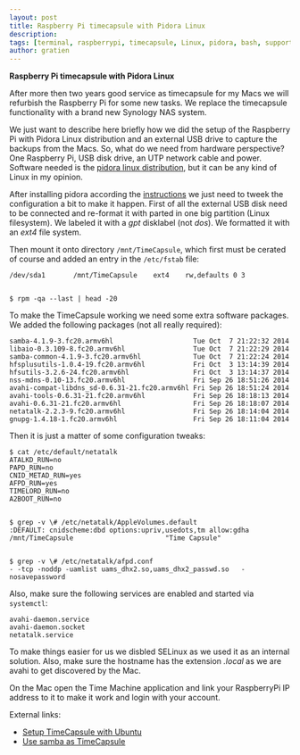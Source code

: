 ```yaml
---
layout: post
title: Raspberry Pi timecapsule with Pidora Linux
description:
tags: [terminal, raspberrypi, timecapsule, Linux, pidora, bash, support, tutorial, howto, it3 consultants]
author: gratien
---
```


<strong>Raspberry Pi timecapsule with Pidora Linux</strong>

After more then two years good service as timecapsule for my Macs we will refurbish the Raspberry Pi for some new tasks. We replace the timecapsule functionality with a brand new Synology NAS system.

We just want to describe here briefly how we did the setup of the Raspberry Pi with Pidora Linux distribution and an external USB drive to capture the backups from the Macs. So, what do we need from hardware perspective? One Raspberry Pi, USB disk drive, an UTP network cable and power. Software needed is the [pidora linux distribution](http://pidora.ca/), but it can be any kind of Linux in my opinion.

After installing pidora according the [instructions](https://wiki.cdot.senecacollege.ca/wiki/Pidora_Installation) we just need to tweek the configuration a bit to make it happen. First of all the external USB disk need to be connected and re-format it with parted in one big partition (Linux filesystem). We labeled it with a *gpt* disklabel (not *dos*). We formatted it with an *ext4* file system.

Then mount it onto directory `/mnt/TimeCapsule`, which first must be cerated of course and added an entry in the `/etc/fstab` file:

    /dev/sda1		/mnt/TimeCapsule	ext4	rw,defaults	0 3


    $ rpm -qa --last | head -20

To make the TimeCapsule working we need some extra software packages. We added the following packages (not all really required):

    samba-4.1.9-3.fc20.armv6hl                    Tue Oct  7 21:22:32 2014
    libaio-0.3.109-8.fc20.armv6hl                 Tue Oct  7 21:22:29 2014
    samba-common-4.1.9-3.fc20.armv6hl             Tue Oct  7 21:22:24 2014
    hfsplusutils-1.0.4-19.fc20.armv6hl            Fri Oct  3 13:14:39 2014
    hfsutils-3.2.6-24.fc20.armv6hl                Fri Oct  3 13:14:37 2014
    nss-mdns-0.10-13.fc20.armv6hl                 Fri Sep 26 18:51:26 2014
    avahi-compat-libdns_sd-0.6.31-21.fc20.armv6hl Fri Sep 26 18:51:24 2014
    avahi-tools-0.6.31-21.fc20.armv6hl            Fri Sep 26 18:18:13 2014
    avahi-0.6.31-21.fc20.armv6hl                  Fri Sep 26 18:18:07 2014
    netatalk-2.2.3-9.fc20.armv6hl                 Fri Sep 26 18:14:04 2014
    gnupg-1.4.18-1.fc20.armv6hl                   Fri Sep 26 18:11:04 2014



Then it is just a matter of some configuration tweaks:

    $ cat /etc/default/netatalk 
    ATALKD_RUN=no
    PAPD_RUN=no
    CNID_METAD_RUN=yes
    AFPD_RUN=yes
    TIMELORD_RUN=no
    A2BOOT_RUN=no
    
    
    $ grep -v \# /etc/netatalk/AppleVolumes.default
    :DEFAULT: cnidscheme:dbd options:upriv,usedots,tm allow:gdha
    /mnt/TimeCapsule                       "Time Capsule"
    
    
    $ grep -v \# /etc/netatalk/afpd.conf           
    - -tcp -noddp -uamlist uams_dhx2.so,uams_dhx2_passwd.so   -nosavepassword

Also, make sure the following services are enabled and started via `systemctl`:

    avahi-daemon.service
    avahi-daemon.socket
    netatalk.service

To make things easier for us we disbled SELinux as we used it as an internal solution. Also, make sure the hostname has the extension *.local* as we are avahi to get discovered by the Mac.

On the Mac open the Time Machine application and link your RaspberryPi IP address to it to make it work and login with your account.

External links:

* [Setup TimeCapsule with Ubuntu](https://pwntr.com/2012/03/03/easy-mac-os-x-lion-10-7-time-machine-backup-using-an-ubuntu-linux-server-11-10-12-04-lts-and-up/)
* [Use samba as TimeCapsule](https://www.raspberrypi.org/forums/viewtopic.php?f=41&t=4686&start=25)

